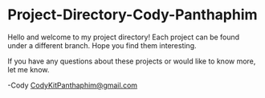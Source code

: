 # Project-Directory-Cody-Panthaphim

Hello and welcome to my project directory! Each project can be found under a different branch. Hope you find them interesting.

If you have any questions about these projects or would like to know more, let me know.

-Cody
CodyKitPanthaphim@gmail.com
